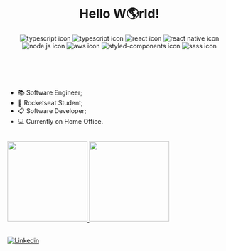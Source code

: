 
<header>
  <h1 align="center">Hello W🌎rld!</h1>
  <div style="text-align:center">
    <img src="https://img.shields.io/badge/TypeScript-007ACC?style=for-the-badge&logo=typescript&logoColor=white" alt="typescript icon" />
    <img src="https://img.shields.io/badge/JavaScript-323330?style=for-the-badge&logo=javascript&logoColor=F7DF1E" alt="typescript icon" />
    <img src="https://img.shields.io/badge/React-20232A?style=for-the-badge&logo=react&logoColor=61DAFB" alt="react icon" />
    <img src="https://img.shields.io/badge/React_Native-20232A?style=for-the-badge&logo=react&logoColor=61DAFB" alt="react native icon" />
    <img src="https://img.shields.io/badge/Node.js-43853D?style=for-the-badge&logo=node.js&logoColor=white" alt="node.js icon" />
    <img src="https://img.shields.io/badge/Amazon_AWS-232F3E?style=for-the-badge&logo=amazon-aws&logoColor=white" alt="aws icon" />
    <img src="https://img.shields.io/badge/styled--components-DB7093?style=for-the-badge&logo=styled-components&logoColor=white" alt="styled-components icon" />
    <img src="https://img.shields.io/badge/Sass-CC6699?style=for-the-badge&logo=sass&logoColor=white" alt="sass icon" />
  </div>
</header>
<br/>
<section>
  <ul>
    <li>📚 Software Engineer;</li>
    <li>🚀 Rocketseat Student;</li>
    <li>📋 Software Developer;</li>
    <li>💻 Currently on Home Office.</li>
  </ul>
</section>
<br/>
<section>
  <a href="https://github.com/voigtito">
  <img height="180em" src="https://github-readme-stats.vercel.app/api?username=voigtito&show_icons=true&theme=merko&count_private=true"/>
  <img height="180em" src="https://github-readme-stats.vercel.app/api/top-langs/?username=voigtito&layout=compact&langs_count=8&theme=merko"/>
</section>

<br>

[![Linkedin](https://img.shields.io/badge/LinkedIn-0077B5?style=for-the-badge&logo=linkedin&logoColor=white)](https://www.linkedin.com/in/gustavo-voigt-129406106/)
